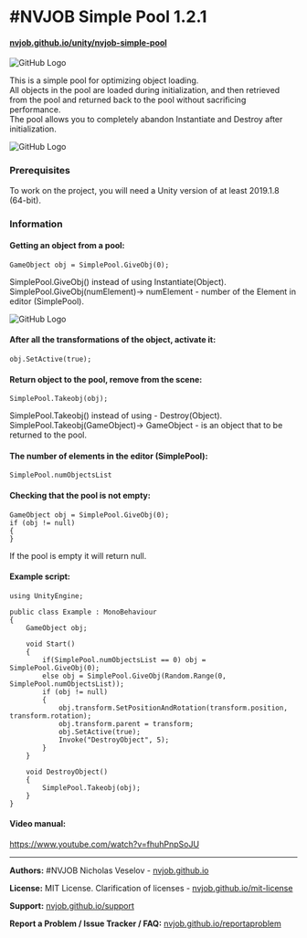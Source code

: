 # #NVJOB Simple Pool 1.2.1
#### [nvjob.github.io/unity/nvjob-simple-pool](https://nvjob.github.io/unity/nvjob-simple-pool)

![GitHub Logo](https://raw.githubusercontent.com/nvjob/nvjob.github.io/master/repo/unity%20assets/nvjob%20simple%20pool/12/pic/1.jpg)

This is a simple pool for optimizing object loading.<br>
All objects in the pool are loaded during initialization, and then retrieved from the pool and returned back to the pool without sacrificing performance.<br>
The pool allows you to completely abandon Instantiate and Destroy after initialization.

![GitHub Logo](https://raw.githubusercontent.com/nvjob/nvjob.github.io/master/repo/unity%20assets/nvjob%20simple%20pool/12/pic/1.gif)

### Prerequisites

To work on the project, you will need a Unity version of at least 2019.1.8 (64-bit).

### Information

#### Getting an object from a pool:
```
GameObject obj = SimplePool.GiveObj(0);
```
SimplePool.GiveObj() instead of using Instantiate(Object).<br>
SimplePool.GiveObj(numElement)-> numElement - number of the Element in editor (SimplePool).

![GitHub Logo](https://raw.githubusercontent.com/nvjob/nvjob.github.io/master/repo/unity%20assets/nvjob%20simple%20pool/12/pic/3.jpg)

#### After all the transformations of the object, activate it:
```
obj.SetActive(true);
```
#### Return object to the pool, remove from the scene:
```
SimplePool.Takeobj(obj);
```
SimplePool.Takeobj() instead of using - Destroy(Object).<br>
SimplePool.Takeobj(GameObject)-> GameObject - is an object that to be returned to the pool.

#### The number of elements in the editor (SimplePool):
```
SimplePool.numObjectsList
```
#### Checking that the pool is not empty:
```
GameObject obj = SimplePool.GiveObj(0);
if (obj != null)
{
}
```
If the pool is empty it will return null.

#### Example script:
```
using UnityEngine;

public class Example : MonoBehaviour
{
    GameObject obj;

    void Start()
    {
        if(SimplePool.numObjectsList == 0) obj = SimplePool.GiveObj(0);
        else obj = SimplePool.GiveObj(Random.Range(0, SimplePool.numObjectsList));
        if (obj != null)
        {
            obj.transform.SetPositionAndRotation(transform.position, transform.rotation);
            obj.transform.parent = transform;
            obj.SetActive(true);
            Invoke("DestroyObject", 5);
        }
    }

    void DestroyObject()
    {
        SimplePool.Takeobj(obj);
    }
}
```

#### Video manual:
https://www.youtube.com/watch?v=fhuhPnpSoJU

-------------------------------------------------------------------

**Authors:** #NVJOB Nicholas Veselov - [nvjob.github.io](https://nvjob.github.io)

**License:** MIT License. Clarification of licenses - [nvjob.github.io/mit-license](https://nvjob.github.io/mit-license)

**Support:** [nvjob.github.io/support](https://nvjob.github.io/support)

**Report a Problem / Issue Tracker / FAQ:** [nvjob.github.io/reportaproblem](https://nvjob.github.io/reportaproblem)
